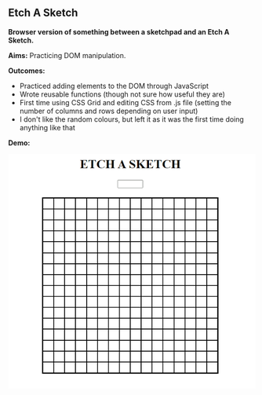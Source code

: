 ## Etch A Sketch

**Browser version of something between a sketchpad and an Etch A Sketch.**

**Aims:**
Practicing DOM manipulation.

**Outcomes:**
- Practiced adding elements to the DOM through JavaScript
- Wrote reusable functions (though not sure how useful they are)
- First time using CSS Grid and editing CSS from .js file (setting the number of columns and rows depending on user input)
- I don't like the random colours, but left it as it was the first time doing anything like that

**Demo:**

![demo of etch a sketch](demo/etch.gif)

